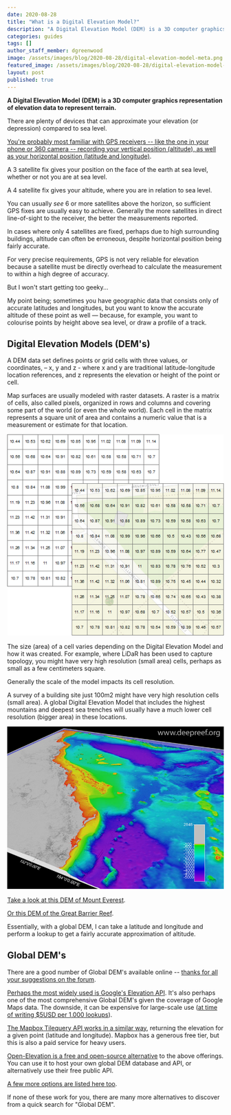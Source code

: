 ```yaml
---
date: 2020-08-28
title: "What is a Digital Elevation Model?"
description: "A Digital Elevation Model (DEM) is a 3D computer graphics representation of elevation data to represent terrain."
categories: guides
tags: []
author_staff_member: dgreenwood
image: /assets/images/blog/2020-08-28/digital-elevation-model-meta.png
featured_image: /assets/images/blog/2020-08-28/digital-elevation-model-sm.png
layout: post
published: true
---
```


**A Digital Elevation Model (DEM) is a 3D computer graphics representation of elevation data to represent terrain.**

There are plenty of devices that can approximate your elevation (or depression) compared to sea level.

[You're probably most familiar with GPS receivers -- like the one in your phone or 360 camera -- recording your vertical position (altitude), as well as your horizontal position (latitude and longitude)](/blog/2020/gps-101).

A 3 satellite fix gives your position on the face of the earth at sea level, whether or not you are at sea level.

A 4 satellite fix gives your altitude, where you are in relation to sea level.

You can usually _see_ 6 or more satellites above the horizon, so sufficient GPS fixes are usually easy to achieve. Generally the more satellites in direct line-of-sight to the receiver, the better the measurements reported.

In cases where only 4 satellites are fixed, perhaps due to high surrounding buildings, altitude can often be erroneous, despite horizontal position being fairly accurate.

For very precise requirements, GPS is not very reliable for elevation because a satellite must be directly overhead to calculate the measurement to within a high degree of accuracy.

But I won't start getting too geeky...

My point being; sometimes you have geographic data that consists only of accurate latitudes and longitudes, but you want to know the accurate altitude of these point as well — because, for example, you want to colourise points by height above sea level, or draw a profile of a track.

## Digital Elevation Models (DEM's)

A DEM data set defines points or grid cells with three values, or coordinates, – x, y and z - where x and y are traditional latitude-longitude location references, and z represents the elevation or height of the point or cell.

Map surfaces are usually modeled with raster datasets. A raster is a matrix of cells, also called pixels, organized in rows and columns and covering some part of the world (or even the whole world). Each cell in the matrix represents a square unit of area and contains a numeric value that is a measurement or estimate for that location.

<img class="img-fluid" src="/assets/images/blog/2020-08-28/digital-elevation-model.png" alt="Digital Elevation Models grid" title="Digital Elevation Models grid" />

The size (area) of a cell varies depending on the Digital Elevation Model and how it was created. For example, where LiDaR has been used to capture topology, you might have very high resolution (small area) cells, perhaps as small as a few centimeters square.

Generally the scale of the model impacts its cell resolution.

A survey of a building site just 100m2 might have very high resolution cells (small area). A global Digital Elevation Model that includes the highest mountains and deepest sea trenches will usually have a much lower cell resolution (bigger area) in these locations.

<img class="img-fluid" src="/assets/images/blog/2020-08-28/gbr_coralsea_dem-deepreefs.jpg
" alt="Great Barrier Reef DEM" title="Great Barrier Reef DEM" />

[Take a look at this DEM of Mount Everest](https://smaprs.github.io/Everest-3D/).

[Or this DEM of the Great Barrier Reef](https://www.deepreef.org/publications/reports/67-3dgbr-final-report.html).

Essentially, with a global DEM, I can take a latitude and longitude and perform a lookup to get a fairly accurate approximation of altitude.

## Global DEM's

There are a good number of Global DEM's available online -- [thanks for all your suggestions on the forum](https://campfire.trekview.org/t/global-digital-elevation-model-profile-api/328/4).

[Perhaps the most widely used is Google's Elevation API](https://developers.google.com/maps/documentation/elevation/overview). It's also perhaps one of the most comprehensive Global DEM's given the coverage of Google Maps data. The downside, it can be expensive for large-scale use ([at time of writing $5USD per 1,000 lookups](https://developers.google.com/maps/documentation/elevation/usage-and-billing)).

[The Mapbox Tilequery API works in a similar way](https://docs.mapbox.com/help/tutorials/find-elevations-with-tilequery-api/), returning the elevation for a given point (latitude and longitude). Mapbox has a generous free tier, but this is also a paid service for heavy users.

[Open-Elevation is a free and open-source alternative](https://open-elevation.com/) to the above offerings. You can use it to host your own global DEM database and API, or alternatively use their free public API. 

[A few more options are listed here too](https://www.gpsvisualizer.com/elevation).

If none of these work for you, there are many more alternatives to discover from a quick search for "Global DEM".